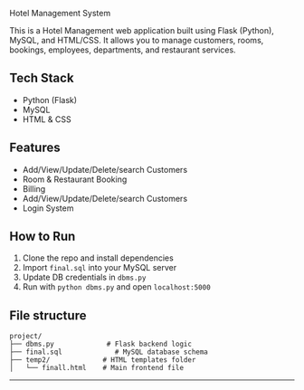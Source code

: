 Hotel Management System

This is a Hotel Management web application built using Flask (Python), MySQL, and HTML/CSS. It allows you to manage customers, rooms, bookings, employees, departments, and restaurant services.

##  Tech Stack
- Python (Flask)
- MySQL
- HTML & CSS

## Features
- Add/View/Update/Delete/search Customers
- Room & Restaurant Booking
- Billing
- Add/View/Update/Delete/search Customers
- Login System

## How to Run
1. Clone the repo and install dependencies  
2. Import `final.sql` into your MySQL server  
3. Update DB credentials in `dbms.py`  
4. Run with `python dbms.py` and open `localhost:5000`

## File structure
```
project/
├── dbms.py             # Flask backend logic  
├── final.sql             # MySQL database schema 
├── temp2/             # HTML templates folder  
│   └── finall.html    # Main frontend file  

```
---

